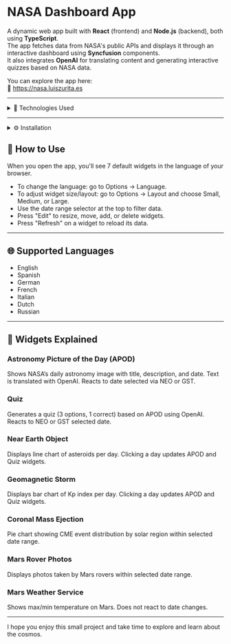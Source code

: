 # NASA Dashboard App

A dynamic web app built with **React** (frontend) and **Node.js** (backend), both using **TypeScript**.  
The app fetches data from NASA's public APIs and displays it through an interactive dashboard using **Syncfusion** components.  
It also integrates **OpenAI** for translating content and generating interactive quizzes based on NASA data.

You can explore the app here:  
🔗 https://nasa.luiszurita.es

---
<details>
<summary>🧩 Technologies Used</summary>

**Frontend**
- React
- WebSocket
- Syncfusion
- Axios
- Highcharts
- i18n (i18next)
- Moment.js
- Zustand
- Parcel
- TypeScript

**Backend**
- Axios
- dotenv
- Express
- Moment.js
- OpenAI
- ws
- Nodemon
- TypeScript

</details>

---

<details>
<summary>⚙️ Installation</summary>

There are two modes to run the app: **development** and **production**.  
**Development mode is recommended** as it’s simpler to set up.

### Clone the repository:

```bash
git clone https://github.com/verza22/bounceInsights
```

---

### Run Backend (Dev Mode):

> ⚠️ You must create a `.env` file in the `backend` directory.  
> You can copy it from `.env.example` and fill in your NASA and OpenAI API keys.

```bash
cd backend
npm install
npm run dev
# This will start the API on http://localhost:3001
```

---

### Run Frontend (Dev Mode):

```bash
cd frontend
npm install
npm run dev
# This will start the app on http://localhost:1234
```

---

### Run in Production:

```bash
npm run build
```

⚠️ Additional configuration is needed for NGINX.  
If you plan to deploy in production, please open a GitHub issue or contact me.

</details>

## 🚀 How to Use

When you open the app, you'll see 7 default widgets in the language of your browser.

- To change the language: go to Options → Language.
- To adjust widget size/layout: go to Options → Layout and choose Small, Medium, or Large.
- Use the date range selector at the top to filter data.
- Press "Edit" to resize, move, add, or delete widgets.
- Press "Refresh" on a widget to reload its data.

---

## 🌐 Supported Languages

- English
- Spanish
- German
- French
- Italian
- Dutch
- Russian

---

## 🧱 Widgets Explained

### Astronomy Picture of the Day (APOD)
Shows NASA’s daily astronomy image with title, description, and date. Text is translated with OpenAI. Reacts to date selected via NEO or GST.

### Quiz
Generates a quiz (3 options, 1 correct) based on APOD using OpenAI. Reacts to NEO or GST selected date.

### Near Earth Object
Displays line chart of asteroids per day. Clicking a day updates APOD and Quiz widgets.

### Geomagnetic Storm
Displays bar chart of Kp index per day. Clicking a day updates APOD and Quiz widgets.

### Coronal Mass Ejection
Pie chart showing CME event distribution by solar region within selected date range.

### Mars Rover Photos
Displays photos taken by Mars rovers within selected date range.

### Mars Weather Service
Shows max/min temperature on Mars. Does not react to date changes.

---

I hope you enjoy this small project and take time to explore and learn about the cosmos.